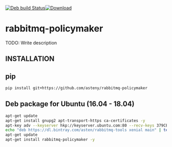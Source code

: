 [![Deb build Status](https://travis-ci.org/asteny/rabbitmq-policymaker.svg?branch=master)](https://travis-ci.org/asteny/rabbitmq-policymaker)[![Download](https://api.bintray.com/packages/asten/rabbitmq-tools/rabbitmq_policymaker/images/download.svg)](https://bintray.com/asten/rabbitmq-tools/rabbitmq-policymaker/_latestVersion)


rabbitmq-policymaker
===========

TODO: Write description

INSTALLATION
------------

pip
---
```bash
pip install git+https://github.com/asteny/rabbitmq-policymaker
```

Deb package for Ubuntu (16.04 - 18.04)
--------------------------------------

```bash
apt-get update
apt-get install gnupg2 apt-transport-https ca-certificates -y
apt-key adv --keyserver hkp://keyserver.ubuntu.com:80 --recv-keys 379CE192D401AB61
echo "deb https://dl.bintray.com/asten/rabbitmq-tools xenial main" | tee -a /etc/apt/sources.list.d/rabbitmq-tools.list
apt-get update
apt-get install rabbitmq-policymaker -y

```
